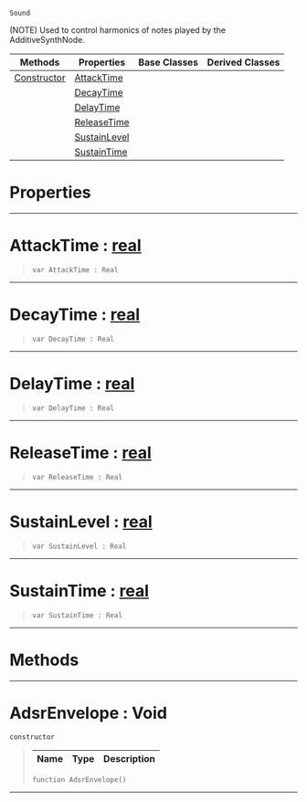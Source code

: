  `Sound`

(NOTE) Used to control harmonics of notes played by the AdditiveSynthNode.

|Methods|Properties|Base Classes|Derived Classes|
|---|---|---|---|
|[ Constructor](https://github.com/ZilchEngine/ZilchDocs/blob/master/code_reference/class_reference/adsrenvelope.markdown#adsrenvelope-void)|[ AttackTime](https://github.com/ZilchEngine/ZilchDocs/blob/master/code_reference/class_reference/adsrenvelope.markdown#attacktime-zero-engine-d)| | |
| |[ DecayTime](https://github.com/ZilchEngine/ZilchDocs/blob/master/code_reference/class_reference/adsrenvelope.markdown#decaytime-zero-engine-do)| | |
| |[ DelayTime](https://github.com/ZilchEngine/ZilchDocs/blob/master/code_reference/class_reference/adsrenvelope.markdown#delaytime-zero-engine-do)| | |
| |[ ReleaseTime](https://github.com/ZilchEngine/ZilchDocs/blob/master/code_reference/class_reference/adsrenvelope.markdown#releasetime-zero-engine)| | |
| |[ SustainLevel](https://github.com/ZilchEngine/ZilchDocs/blob/master/code_reference/class_reference/adsrenvelope.markdown#sustainlevel-zero-engine)| | |
| |[ SustainTime](https://github.com/ZilchEngine/ZilchDocs/blob/master/code_reference/class_reference/adsrenvelope.markdown#sustaintime-zero-engine)| | |


 #  Properties


---  
 #  AttackTime : [real](https://github.com/ZilchEngine/ZilchDocs/blob/master/code_reference/nada_base_types/real.markdown)

> 
> ``` lang=cpp, name=Nada
> var AttackTime : Real


---  
 #  DecayTime : [real](https://github.com/ZilchEngine/ZilchDocs/blob/master/code_reference/nada_base_types/real.markdown)

> 
> ``` lang=cpp, name=Nada
> var DecayTime : Real


---  
 #  DelayTime : [real](https://github.com/ZilchEngine/ZilchDocs/blob/master/code_reference/nada_base_types/real.markdown)

> 
> ``` lang=cpp, name=Nada
> var DelayTime : Real


---  
 #  ReleaseTime : [real](https://github.com/ZilchEngine/ZilchDocs/blob/master/code_reference/nada_base_types/real.markdown)

> 
> ``` lang=cpp, name=Nada
> var ReleaseTime : Real


---  
 #  SustainLevel : [real](https://github.com/ZilchEngine/ZilchDocs/blob/master/code_reference/nada_base_types/real.markdown)

> 
> ``` lang=cpp, name=Nada
> var SustainLevel : Real


---  
 #  SustainTime : [real](https://github.com/ZilchEngine/ZilchDocs/blob/master/code_reference/nada_base_types/real.markdown)

> 
> ``` lang=cpp, name=Nada
> var SustainTime : Real


---  
 #  Methods


---  
 #  AdsrEnvelope : Void

 `constructor`

> 
> |Name|Type|Description|
> |---|---|---|
> ``` lang=cpp, name=Nada
> function AdsrEnvelope()
> ``` 


---  
 

 